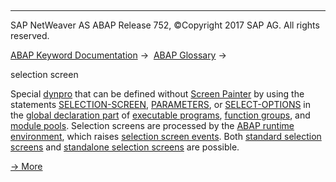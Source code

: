   

* * *

SAP NetWeaver AS ABAP Release 752, ©Copyright 2017 SAP AG. All rights reserved.

[ABAP Keyword Documentation](javascript:call_link\('abenabap.htm'\)) →  [ABAP Glossary](javascript:call_link\('abenabap_glossary.htm'\)) → 

selection screen

Special [dynpro](javascript:call_link\('abendynpro_glosry.htm'\) "Glossary Entry") that can be defined without [Screen Painter](javascript:call_link\('abenscreen_painter_glosry.htm'\) "Glossary Entry") by using the statements [SELECTION-SCREEN](javascript:call_link\('abapselection-screen.htm'\)), [PARAMETERS](javascript:call_link\('abapparameters.htm'\)), or [SELECT-OPTIONS](javascript:call_link\('abapselect-options.htm'\)) in the [global declaration part](javascript:call_link\('abenglobal_declaration_sect_glosry.htm'\) "Glossary Entry") of [executable programs](javascript:call_link\('abenexecutable_program_glosry.htm'\) "Glossary Entry"), [function groups](javascript:call_link\('abenfunction_group_glosry.htm'\) "Glossary Entry"), and [module pools](javascript:call_link\('abenmodul_pool_glosry.htm'\) "Glossary Entry"). Selection screens are processed by the [ABAP runtime environment](javascript:call_link\('abenabap_runtime_envir_glosry.htm'\) "Glossary Entry"), which raises [selection screen events](javascript:call_link\('abenselection_screen_event_glosry.htm'\) "Glossary Entry"). Both [standard selection screens](javascript:call_link\('abenstandard_selscreen_glosry.htm'\) "Glossary Entry") and [standalone selection screens](javascript:call_link\('abenstand-alone_sel_screen_glosry.htm'\) "Glossary Entry") are possible.

[→ More](javascript:call_link\('abenselection_screen_overview.htm'\))